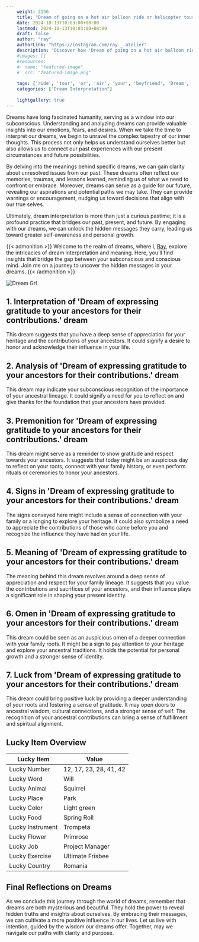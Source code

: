 ```yaml
---
    weight: 2156
    title: "Dream of going on a hot air balloon ride or helicopter tour with your boyfriend"  # Assuming 'title' column exists
    date: 2024-10-13T10:03:00+08:00
    lastmod: 2024-10-13T10:03:00+08:00
    draft: false
    author: "ray"
    authorLink: "https://instagram.com/ray._.atelier"
    description: "Discover how 'Dream of going on a hot air balloon ride or helicopter tour with your boyfriend' can interpret your future and uncover its significant meanings in your life."
    #images: []
    #resources:
    #- name: "featured-image"
    #  src: "featured-image.png"
    
    tags: ['ride', 'tour', 'or', 'air', 'your', 'boyfriend', 'Dream', 'going', 'helicopter', 'a', 'hot', 'on', 'of', 'with', 'balloon']
    categories: ["Dream Interpretation"]
    
    lightgallery: true
---
```

    
Dreams have long fascinated humanity, serving as a window into our subconscious. Understanding and analyzing dreams can provide valuable insights into our emotions, fears, and desires. When we take the time to interpret our dreams, we begin to unravel the complex tapestry of our inner thoughts. This process not only helps us understand ourselves better but also allows us to connect our past experiences with our present circumstances and future possibilities.

By delving into the meanings behind specific dreams, we can gain clarity about unresolved issues from our past. These dreams often reflect our memories, traumas, and lessons learned, reminding us of what we need to confront or embrace. Moreover, dreams can serve as a guide for our future, revealing our aspirations and potential paths we may take. They can provide warnings or encouragement, nudging us toward decisions that align with our true selves.

Ultimately, dream interpretation is more than just a curious pastime; it is a profound practice that bridges our past, present, and future. By engaging with our dreams, we can unlock the hidden messages they carry, leading us toward greater self-awareness and personal growth.

{{< admonition >}}
Welcome to the realm of dreams, where I, [Ray](https://instagram.com/ray._.atelier), explore the intricacies of dream interpretation and meaning. Here, you’ll find insights that bridge the gap between your subconscious and conscious mind. Join me on a journey to uncover the hidden messages in your dreams.
{{< /admonition >}}

![Dream Grl](https://cdn.pixabay.com/photo/2017/11/02/03/35/gothic-2910057_1280.jpg "Dream Grl")

## 1. Interpretation of 'Dream of expressing gratitude to your ancestors for their contributions.' dream
 This dream suggests that you have a deep sense of appreciation for your heritage and the contributions of your ancestors. It could signify a desire to honor and acknowledge their influence in your life.

## 2. Analysis of 'Dream of expressing gratitude to your ancestors for their contributions.' dream
 This dream may indicate your subconscious recognition of the importance of your ancestral lineage. It could signify a need for you to reflect on and give thanks for the foundation that your ancestors have provided.

## 3. Premonition for 'Dream of expressing gratitude to your ancestors for their contributions.' dream
 This dream might serve as a reminder to show gratitude and respect towards your ancestors. It suggests that today might be an auspicious day to reflect on your roots, connect with your family history, or even perform rituals or ceremonies to honor your ancestors.

## 4. Signs in 'Dream of expressing gratitude to your ancestors for their contributions.' dream
 The signs conveyed here might include a sense of connection with your family or a longing to explore your heritage. It could also symbolize a need to appreciate the contributions of those who came before you and recognize the influence they have had on your life.

## 5. Meaning of 'Dream of expressing gratitude to your ancestors for their contributions.' dream
 The meaning behind this dream revolves around a deep sense of appreciation and respect for your family lineage. It suggests that you value the contributions and sacrifices of your ancestors, and their influence plays a significant role in shaping your present identity.

## 6. Omen in 'Dream of expressing gratitude to your ancestors for their contributions.' dream
 This dream could be seen as an auspicious omen of a deeper connection with your family roots. It might be a sign to pay attention to your heritage and explore your ancestral traditions. It holds the potential for personal growth and a stronger sense of identity.

## 7. Luck from 'Dream of expressing gratitude to your ancestors for their contributions.' dream
 This dream could bring positive luck by providing a deeper understanding of your roots and fostering a sense of gratitude. It may open doors to ancestral wisdom, cultural connections, and a stronger sense of self. The recognition of your ancestral contributions can bring a sense of fulfillment and spiritual alignment.

## Lucky Item Overview
| Lucky Item          | Value              |
|---------------|--------------------|
| Lucky Number        | 12, 17, 23, 28, 41, 42  |
| Lucky Word          | Will |
| Lucky Animal        | Squirrel |
| Lucky Place         | Park     |
| Lucky Color         | Light green     |
| Lucky Food          | Spring Roll      |
| Lucky Instrument    | Trompeta |
| Lucky Flower        | Primrose    |
| Lucky Job           | Project Manager       |
| Lucky Exercise      | Ultimate Frisbee  |
| Lucky Country       | Romania    |


##  Final Reflections on Dreams

As we conclude this journey through the world of dreams, remember that dreams are both mysterious and beautiful. They hold the power to reveal hidden truths and insights about ourselves. By embracing their messages, we can cultivate a more positive influence in our lives. Let us live with intention, guided by the wisdom our dreams offer. Together, may we navigate our paths with clarity and purpose.
